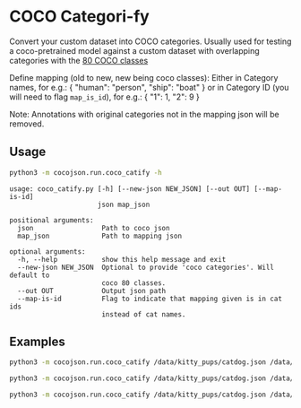 # COCO Categori-fy

Convert your custom dataset into COCO categories. Usually used for testing a coco-pretrained model against a custom dataset with overlapping categories with the [80 COCO classes](https://github.com/levan92/coco-classes-mapping/blob/master/coco80.names)

Define mapping (old to new, new being coco classes): 
    Either in Category names, for e.g.:
        {
            "human": "person",
            "ship": "boat"
        }
    or in Category ID (you will need to flag `map_is_id`), for e.g.:
        {
            "1": 1,
            "2": 9
        }

Note: Annotations with original categories not in the mapping json will be removed.  

## Usage

```bash
python3 -m cocojson.run.coco_catify -h
```

```
usage: coco_catify.py [-h] [--new-json NEW_JSON] [--out OUT] [--map-is-id]
                      json map_json

positional arguments:
  json                 Path to coco json
  map_json             Path to mapping json

optional arguments:
  -h, --help           show this help message and exit
  --new-json NEW_JSON  Optional to provide 'coco categories'. Will default to
                       coco 80 classes.
  --out OUT            Output json path
  --map-is-id          Flag to indicate that mapping given is in cat ids
                       instead of cat names.
```

## Examples

```bash
python3 -m cocojson.run.coco_catify /data/kitty_pups/catdog.json /data/kitty_pups/map.json
```

```bash
python3 -m cocojson.run.coco_catify /data/kitty_pups/catdog.json /data/kitty_pups/map_id.json --map-is-id
```

```bash
python3 -m cocojson.run.coco_catify /data/kitty_pups/catdog.json /data/kitty_pups/map.json --new-json /data/coco/coco_categories.json
```
